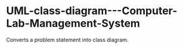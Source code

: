 # UML-class-diagram---Computer-Lab-Management-System
Converts a problem statement into class diagram.
